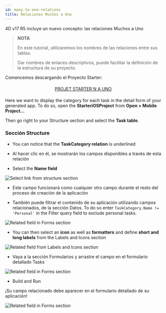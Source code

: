 ```yaml
---
id: many-to-one-relations
title: Relaciones Muchos a Uno
---
```


4D v17 R5 incluye un nuevo concepto: las relaciones Muchos a Uno

> **NOTA**
> 
> En este tutorial, utilizaremos los nombres de las relaciones entre sus tablas.
> 
> Dar nombres de enlaces descriptivos, puede facilitar la definición de la estructura de su proyecto.

Comencemos descargando el Proyecto Starter:

<div markdown="1" style="text-align: center; margin-top: 20px; margin-bottom: 20px">
<a class="button"
href="https://github.com/4d-for-ios/tutorial-ManyToOneRelations/releases/latest/download/tutorial-ManyToOneRelations.zip">PROJET STARTER N A UNO</a>
</div>

Here we want to display the category for each task in the detail form of your generated app. To do so, open the **StarteriOSProject** from **Open > Mobile Project...**

Then go right to your Structure section and select the **Task table**.

### Sección Structure

* You can notice that the **TaskCategory relation** is underlined

* Al hacer clic en él, se mostrarán los campos disponibles a través de esta relación

* Select the **Name field**

![Select link from structure section](assets/en/relations/select-link-from-structure.png)

* Este campo funcionará como cualquier otro campo durante el resto del proceso de creación de la aplicación

* También puede filtrar el contenido de su aplicación utilizando campos relacionados, de la sección Datos. To do so enter `TaskCategory.Name != 'Personal'` in the Filter query field to exclude personal tasks.

 ![Related field in Forms section](assets/en/relations/Related-field-from-Data-section.png)

* You can then select an **icon** as well as **formatters** and define **short and long labels** from the Labels and Icons section

![Related field from Labels and Icons section](assets/en/relations/related-field-from-labels-icons.png)

* Vaya a la sección Formularios y arrastre el campo en el formulario detallado Tasks

![Related field in Forms section](assets/en/relations/related-field-forms.png)

* Build and Run

¡Su campo relacionado debe aparecer en el formulario detallado de su aplicación!

![Related field in Forms section](assets/en/relations/final-result-n-to-one-relations.png)


